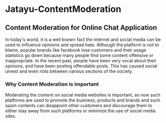 # Jatayu-ContentModeration

## Content Moderation for Online Chat Application

In today's world, it is a well known fact the internet and social media can be used to influence opinions and spread hate. Although the platform is not to blame, popular brands like facebook lose customers and their usage statistics go down because many people find some content offensive or inappropriate. In the recent past, people have been very vocal about their opinions, and have been posting offendable posts. This has caused social unrest and even riots between various sections of the society.

### Why Content Moderation is important
Moderating the content on social media websites is important, as now such platforms are used to promote the business, products and brands and such spam contents can disappoint other customers and discourage them to either stay away from such platforms or minimize the use of social media sites.
